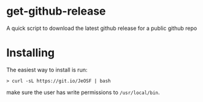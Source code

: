 # get-github-release

A quick script to download the latest github release for a public github repo

# Installing

The easiest way to install is run:
```shell
> curl -sL https://git.io/JeOSF | bash
```

make sure the user has write permissions to `/usr/local/bin`.
